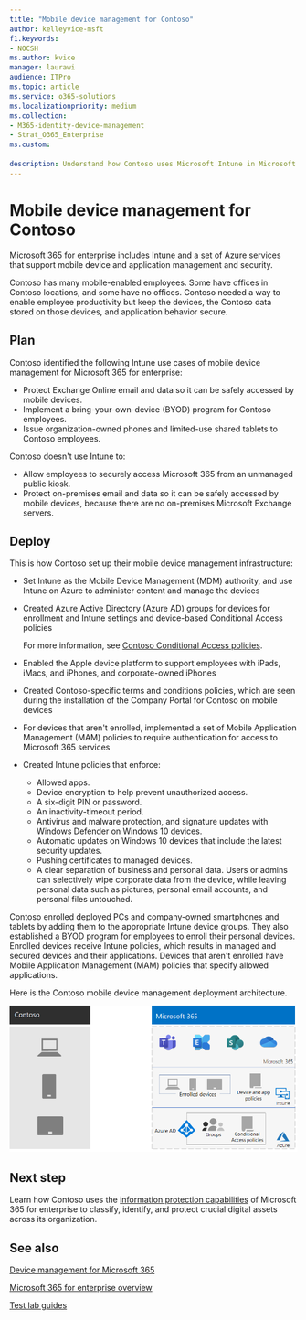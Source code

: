 ```yaml
---
title: "Mobile device management for Contoso"
author: kelleyvice-msft
f1.keywords:
- NOCSH
ms.author: kvice
manager: laurawi
audience: ITPro
ms.topic: article
ms.service: o365-solutions
ms.localizationpriority: medium
ms.collection: 
- M365-identity-device-management
- Strat_O365_Enterprise
ms.custom:

description: Understand how Contoso uses Microsoft Intune in Microsoft 365 for enterprise to manage its devices and the apps that run on them.
---
```


# Mobile device management for Contoso

Microsoft 365 for enterprise includes Intune and a set of Azure services that support mobile device and application management and security.

Contoso has many mobile-enabled employees. Some have offices in Contoso locations, and some have no offices. Contoso needed a way to enable employee productivity but keep the devices, the Contoso data stored on those devices, and application behavior secure.

## Plan

Contoso identified the following Intune use cases of mobile device management for Microsoft 365 for enterprise:

- Protect Exchange Online email and data so it can be safely accessed by mobile devices.
- Implement a bring-your-own-device (BYOD) program for Contoso employees.
- Issue organization-owned phones and limited-use shared tablets to Contoso employees.

Contoso doesn't use Intune to:

- Allow employees to securely access Microsoft 365 from an unmanaged public kiosk.
- Protect on-premises email and data so it can be safely accessed by mobile devices, because there are no on-premises Microsoft Exchange servers.

## Deploy

This is how Contoso set up their mobile device management infrastructure:

- Set Intune as the Mobile Device Management (MDM) authority, and use Intune on Azure to administer content and manage the devices
- Created Azure Active Directory (Azure AD) groups for devices for enrollment and Intune settings and device-based Conditional Access policies

  For more information, see [Contoso Conditional Access policies](contoso-identity.md#conditional-access-policies-for-identity-and-device-access).

- Enabled the Apple device platform to support employees with iPads, iMacs, and iPhones, and corporate-owned iPhones
- Created Contoso-specific terms and conditions policies, which are seen during the installation of the Company Portal for Contoso on mobile devices
- For devices that aren't enrolled, implemented a set of Mobile Application Management (MAM) policies to require authentication for access to Microsoft 365 services
- Created Intune policies that enforce:
  - Allowed apps.
  - Device encryption to help prevent unauthorized access.
  - A six-digit PIN or password.
  - An inactivity-timeout period.
  - Antivirus and malware protection, and signature updates with Windows Defender on Windows 10 devices.
  - Automatic updates on Windows 10 devices that include the latest security updates.
  - Pushing certificates to managed devices.
  - A clear separation of business and personal data. Users or admins can selectively wipe corporate data from the device, while leaving personal data such as pictures, personal email accounts, and personal files untouched.

Contoso enrolled deployed PCs and company-owned smartphones and tablets by adding them to the appropriate Intune device groups. They also established a BYOD program for employees to enroll their personal devices. Enrolled devices receive Intune policies, which results in managed and secured devices and their applications. Devices that aren't enrolled have Mobile Application Management (MAM) policies that specify allowed applications.

Here is the Contoso mobile device management deployment architecture.

![Contoso mobile device management deployment infrastructure.](../media/contoso-mdm/contoso-mdm-fig1.png)

## Next step

Learn how Contoso uses the [information protection capabilities](contoso-info-protect.md) of Microsoft 365 for enterprise to classify, identify, and protect crucial digital assets across its organization.

## See also

[Device management for Microsoft 365](device-management-roadmap-microsoft-365.md)

[Microsoft 365 for enterprise overview](microsoft-365-overview.md)

[Test lab guides](m365-enterprise-test-lab-guides.md)

